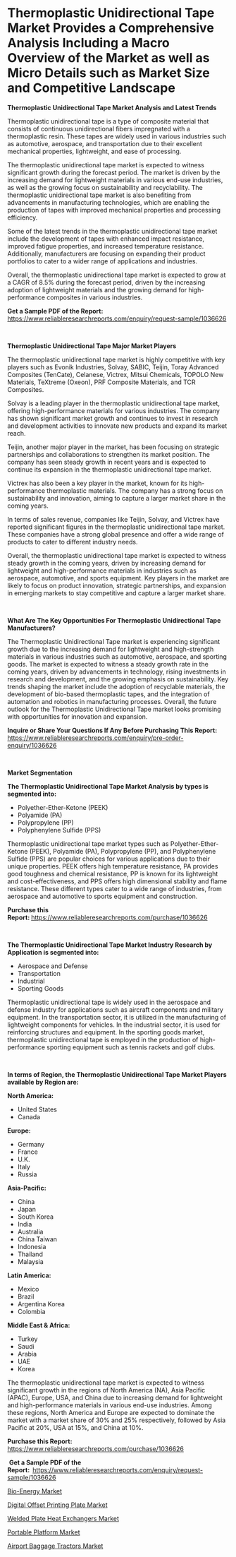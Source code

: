<p><h1>Thermoplastic Unidirectional Tape Market Provides a Comprehensive Analysis Including a Macro Overview of the Market as well as Micro Details such as Market Size and Competitive Landscape</h1></p><p><strong>Thermoplastic Unidirectional Tape Market Analysis and Latest Trends</strong></p>
<p><p>Thermoplastic unidirectional tape is a type of composite material that consists of continuous unidirectional fibers impregnated with a thermoplastic resin. These tapes are widely used in various industries such as automotive, aerospace, and transportation due to their excellent mechanical properties, lightweight, and ease of processing.</p><p>The thermoplastic unidirectional tape market is expected to witness significant growth during the forecast period. The market is driven by the increasing demand for lightweight materials in various end-use industries, as well as the growing focus on sustainability and recyclability. The thermoplastic unidirectional tape market is also benefiting from advancements in manufacturing technologies, which are enabling the production of tapes with improved mechanical properties and processing efficiency.</p><p>Some of the latest trends in the thermoplastic unidirectional tape market include the development of tapes with enhanced impact resistance, improved fatigue properties, and increased temperature resistance. Additionally, manufacturers are focusing on expanding their product portfolios to cater to a wider range of applications and industries.</p><p>Overall, the thermoplastic unidirectional tape market is expected to grow at a CAGR of 8.5% during the forecast period, driven by the increasing adoption of lightweight materials and the growing demand for high-performance composites in various industries.</p></p>
<p><strong>Get a Sample PDF of the Report:&nbsp;</strong> <a href="https://www.reliableresearchreports.com/enquiry/request-sample/1036626">https://www.reliableresearchreports.com/enquiry/request-sample/1036626</a></p>
<p>&nbsp;</p>
<p><strong>Thermoplastic Unidirectional Tape Major Market Players</strong></p>
<p><p>The thermoplastic unidirectional tape market is highly competitive with key players such as Evonik Industries, Solvay, SABIC, Teijin, Toray Advanced Composites (TenCate), Celanese, Victrex, Mitsui Chemicals, TOPOLO New Materials, TeXtreme (Oxeon), PRF Composite Materials, and TCR Composites.</p><p>Solvay is a leading player in the thermoplastic unidirectional tape market, offering high-performance materials for various industries. The company has shown significant market growth and continues to invest in research and development activities to innovate new products and expand its market reach.</p><p>Teijin, another major player in the market, has been focusing on strategic partnerships and collaborations to strengthen its market position. The company has seen steady growth in recent years and is expected to continue its expansion in the thermoplastic unidirectional tape market.</p><p>Victrex has also been a key player in the market, known for its high-performance thermoplastic materials. The company has a strong focus on sustainability and innovation, aiming to capture a larger market share in the coming years.</p><p>In terms of sales revenue, companies like Teijin, Solvay, and Victrex have reported significant figures in the thermoplastic unidirectional tape market. These companies have a strong global presence and offer a wide range of products to cater to different industry needs.</p><p>Overall, the thermoplastic unidirectional tape market is expected to witness steady growth in the coming years, driven by increasing demand for lightweight and high-performance materials in industries such as aerospace, automotive, and sports equipment. Key players in the market are likely to focus on product innovation, strategic partnerships, and expansion in emerging markets to stay competitive and capture a larger market share.</p></p>
<p>&nbsp;</p>
<p><strong>What Are The Key Opportunities For Thermoplastic Unidirectional Tape Manufacturers?</strong></p>
<p><p>The Thermoplastic Unidirectional Tape market is experiencing significant growth due to the increasing demand for lightweight and high-strength materials in various industries such as automotive, aerospace, and sporting goods. The market is expected to witness a steady growth rate in the coming years, driven by advancements in technology, rising investments in research and development, and the growing emphasis on sustainability. Key trends shaping the market include the adoption of recyclable materials, the development of bio-based thermoplastic tapes, and the integration of automation and robotics in manufacturing processes. Overall, the future outlook for the Thermoplastic Unidirectional Tape market looks promising with opportunities for innovation and expansion.</p></p>
<p><strong>Inquire or Share Your Questions If Any Before Purchasing This Report:</strong> <a href="https://www.reliableresearchreports.com/enquiry/pre-order-enquiry/1036626">https://www.reliableresearchreports.com/enquiry/pre-order-enquiry/1036626</a></p>
<p>&nbsp;</p>
<p><strong>Market Segmentation</strong></p>
<p><strong>The Thermoplastic Unidirectional Tape Market Analysis by types is segmented into:</strong></p>
<p><ul><li>Polyether-Ether-Ketone (PEEK)</li><li>Polyamide (PA)</li><li>Polypropylene (PP)</li><li>Polyphenylene Sulfide (PPS)</li></ul></p>
<p><p>Thermoplastic unidirectional tape market types such as Polyether-Ether-Ketone (PEEK), Polyamide (PA), Polypropylene (PP), and Polyphenylene Sulfide (PPS) are popular choices for various applications due to their unique properties. PEEK offers high temperature resistance, PA provides good toughness and chemical resistance, PP is known for its lightweight and cost-effectiveness, and PPS offers high dimensional stability and flame resistance. These different types cater to a wide range of industries, from aerospace and automotive to sports equipment and construction.</p></p>
<p><strong>Purchase this Report:&nbsp;</strong><a href="https://www.reliableresearchreports.com/purchase/1036626">https://www.reliableresearchreports.com/purchase/1036626</a></p>
<p>&nbsp;</p>
<p><strong>The Thermoplastic Unidirectional Tape Market Industry Research by Application is segmented into:</strong></p>
<p><ul><li>Aerospace and Defense</li><li>Transportation</li><li>Industrial</li><li>Sporting Goods</li></ul></p>
<p><p>Thermoplastic unidirectional tape is widely used in the aerospace and defense industry for applications such as aircraft components and military equipment. In the transportation sector, it is utilized in the manufacturing of lightweight components for vehicles. In the industrial sector, it is used for reinforcing structures and equipment. In the sporting goods market, thermoplastic unidirectional tape is employed in the production of high-performance sporting equipment such as tennis rackets and golf clubs.</p></p>
<p>&nbsp;</p>
<p><strong>In terms of Region, the Thermoplastic Unidirectional Tape Market Players available by Region are:</strong></p>
<p>
    <p> <strong> North America: </strong>
        <ul>
            <li>United States</li>
            <li>Canada</li>
        </ul>
        </p> 
    <p> <strong> Europe: </strong>
        <ul>
            <li>Germany</li>
            <li>France</li>
            <li>U.K.</li>
            <li>Italy</li>
            <li>Russia</li>
        </ul>
        </p> 
    <p> <strong> Asia-Pacific: </strong>
        <ul>
            <li>China</li>
            <li>Japan</li>
            <li>South Korea</li>
            <li>India</li>
            <li>Australia</li>
            <li>China Taiwan</li>
            <li>Indonesia</li>
            <li>Thailand</li>
            <li>Malaysia</li>
        </ul>
        </p> 
    <p> <strong> Latin America: </strong>
        <ul>
            <li>Mexico</li>
            <li>Brazil</li>
            <li>Argentina Korea</li>
            <li>Colombia</li>
        </ul>
        </p> 
    <p> <strong> Middle East & Africa: </strong>
        <ul>
            <li>Turkey</li>
            <li>Saudi</li>
            <li>Arabia</li>
            <li>UAE</li>
            <li>Korea</li>
        </ul>
    </p>
    </p>
<p><p>The thermoplastic unidirectional tape market is expected to witness significant growth in the regions of North America (NA), Asia Pacific (APAC), Europe, USA, and China due to increasing demand for lightweight and high-performance materials in various end-use industries. Among these regions, North America and Europe are expected to dominate the market with a market share of 30% and 25% respectively, followed by Asia Pacific at 20%, USA at 15%, and China at 10%.</p></p>
<p><strong>Purchase this Report: </strong><a href="https://www.reliableresearchreports.com/purchase/1036626">https://www.reliableresearchreports.com/purchase/1036626</a></p>
<p>&nbsp;<strong>Get a Sample PDF of the Report:&nbsp;&nbsp;</strong><a href="https://www.reliableresearchreports.com/enquiry/request-sample/1036626">https://www.reliableresearchreports.com/enquiry/request-sample/1036626</a></p>
<p><strong></strong></p>
<p><p><a href="https://github.com/aliciawhite5576/Market-Research-Report-List-3/blob/main/bio-energy-market.md">Bio-Energy Market</a></p><p><a href="https://github.com/laholand/Market-Research-Report-List-1/blob/main/digital-offset-printing-plate-market.md">Digital Offset Printing Plate Market</a></p><p><a href="https://medium.com/@aliabrakus/welded-plate-heat-exchangers-market-comprehensive-assessment-by-type-application-and-geography-8030834d842e">Welded Plate Heat Exchangers Market</a></p><p><a href="https://medium.com/@aliabrakus/portable-platform-market-size-and-market-trends-complete-industry-overview-2024-to-2031-0a08edc8ab7b">Portable Platform Market</a></p><p><a href="https://medium.com/@aliabrakus/airport-baggage-tractors-market-size-cagr-trends-2024-2030-b43a21977072">Airport Baggage Tractors Market</a></p></p>